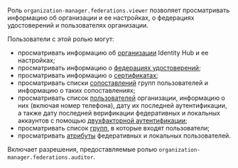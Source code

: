 Роль `organization-manager.federations.viewer` позволяет просматривать информацию об организации и ее настройках, о федерациях удостоверений и пользователях организации.

Пользователи с этой ролью могут:
* просматривать информацию об [организации](../../../organization/concepts/organization.md) Identity Hub и ее настройках;
* просматривать информацию о [федерациях удостоверений](../../../organization/concepts/add-federation.md);
* просматривать информацию о [сертификатах](../../../organization/concepts/add-federation.md#build-trust);
* просматривать списки [сопоставлений](../../../organization/concepts/add-federation.md#group-mapping) групп пользователей и информацию о таких сопоставлениях;
* просматривать список [пользователей](../../../overview/roles-and-resources.md#users) организации, информацию о них (включая номер телефона), дату их последней аутентификации, а также дату последней верификации федеративных и локальных аккаунтов с помощью [двухфакторной аутентификации](../../../organization/concepts/mfa.md);
* просматривать список [групп](../../../organization/concepts/groups.md), в которые входят пользователи;
* просматривать [атрибуты](../../../organization/operations/setup-federation.md#claims-mapping) федеративных и локальных пользователей.

Включает разрешения, предоставляемые ролью `organization-manager.federations.auditor`.
